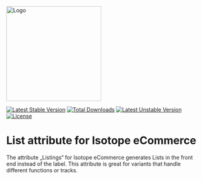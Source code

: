 <img src="https://raw.githubusercontent.com/jedoCodes/package-metadata/3728dc750472881a48aca6075efd7f4dc8af7356/meta/jedocodes/logo.svg" alt="Logo" width="250" height="auto">

[![Latest Stable Version](https://poser.pugx.org/jedocodes/contao_isotope_attribute_listings/v/stable.svg)](https://packagist.org/packages/jedocodes/contao_isotope_attribute_listings) [![Total Downloads](https://poser.pugx.org/jedocodes/contao_isotope_attribute_listings/downloads.svg)](https://packagist.org/packages/jedocodes/contao_isotope_attribute_listings) [![Latest Unstable Version](https://poser.pugx.org/jedocodes/contao_isotope_attribute_listings/v/unstable.svg)](https://packagist.org/packages/jedocodes/contao_isotope_attribute_listings) [![License](https://poser.pugx.org/jedocodes/contao_isotope_attribute_listings/license.svg)](https://packagist.org/packages/jedocodes/contao_isotope_attribute_listings)



# List attribute for Isotope eCommerce

The attribute „Listings“ for Isotope eCommerce generates Lists in the front end instead of the label. This attribute is great for variants that handle different functions or tracks.

